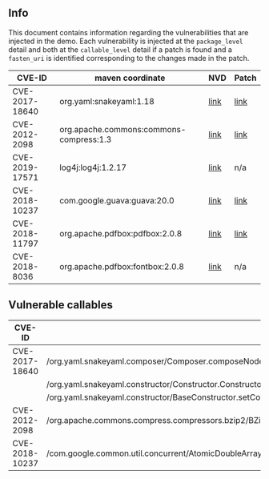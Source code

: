 ## Info

This document contains information regarding the vulnerabilities that are injected in the demo. Each vulnerability is injected at the `package_level` detail and both at the `callable_level` detail if a patch is found and a `fasten_uri` is identified corresponding to the changes made in the patch.

| CVE-ID         | maven coordinate                        | NVD                                                     | Patch                                                                                                                                                         |
|----------------|-----------------------------------------|---------------------------------------------------------|---------------------------------------------------------------------------------------------------------------------------------------------------------------|
| CVE-2017-18640 | org.yaml:snakeyaml:1.18                 | [link](https://nvd.nist.gov/vuln/detail/CVE-2017-18640) | [link](https://bitbucket.org/asomov/snakeyaml/commits/da11ddbd91c1f8392ea932b37fa48110fa54ed8c)                                                               |
| CVE-2012-2098  | org.apache.commons:commons-compress:1.3 | [link](https://nvd.nist.gov/vuln/detail/CVE-2012-2098)  | [link](https://github.com/apache/commons-compress/commit/6ced422bf5eca3aac05396367bafb33ec21bf74e?branch=6ced422bf5eca3aac05396367bafb33ec21bf74e&diff=split) |
| CVE-2019-17571 | log4j:log4j:1.2.17                      | [link](https://nvd.nist.gov/vuln/detail/CVE-2019-17571) | n/a                                                                                                                                                           |
| CVE-2018-10237 | com.google.guava:guava:20.0             | [link](https://nvd.nist.gov/vuln/detail/CVE-2018-10237) | [link](https://github.com/google/guava/commit/7ec8718f1e6e2814dabaa4b9f96b6b33a813101c)                                                                       |
| CVE-2018-11797 | org.apache.pdfbox:pdfbox:2.0.8          | [link](https://nvd.nist.gov/vuln/detail/CVE-2018-11797) | [link](https://github.com/apache/pdfbox/commit/4fa98533358c106522cd1bfe4cd9be2532af852)                                                                       |
| CVE-2018-8036  | org.apache.pdfbox:fontbox:2.0.8         | [link](https://nvd.nist.gov/vuln/detail/CVE-2018-8036)  | n/a                                                                                                                                                           |

## Vulnerable callables 

| CVE-ID  | fasten_uri |
| ------------- | ------------- |
| CVE-2017-18640  | /org.yaml.snakeyaml.composer/Composer.composeNode(%2Forg.yaml.snakeyaml.nodes%2FNode)%2Forg.yaml.snakeyaml.nodes%2FNode  |
| | /org.yaml.snakeyaml.constructor/Constructor.Constructor()%2Fjava.lang%2FVoidType |
| | /org.yaml.snakeyaml.constructor/BaseConstructor.setComposer(%2Forg.yaml.snakeyaml.composer%2FComposer)%2Fjava.lang%2FVoidType |
| CVE-2012-2098  | /org.apache.commons.compress.compressors.bzip2/BZip2CompressorOutputStream.endBlock()%2Fjava.lang%2FVoidType  |
| CVE-2018-10237  | /com.google.common.util.concurrent/AtomicDoubleArray.writeObject(%2Fjava.io%2FObjectOutputStream)%2Fjava.lang%2FVoidType |
